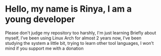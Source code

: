 # **Hello, my name is Rinya, I am a young developer**
 Please don't judge my repository too harshly, I'm just learning
 Briefly about myself, I’ve been using Linux Arch for almost 2 years
 now, I’ve been studying the system a little bit, trying to
 learn other tool languages, I won’t mind if you support me
 with a donation

